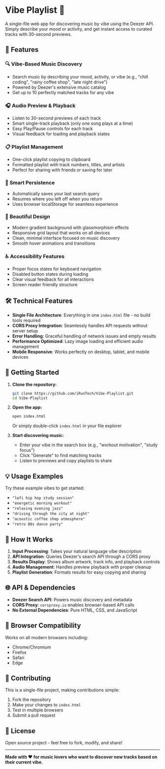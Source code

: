 # Vibe Playlist 🎵

A single-file web app for discovering music by vibe using the Deezer API. Simply describe your mood or activity, and get instant access to curated tracks with 30-second previews.

## 🚀 Features

### 🔍 **Vibe-Based Music Discovery**
- Search music by describing your mood, activity, or vibe (e.g., "chill coding", "rainy coffee shop", "late night drive")
- Powered by Deezer's extensive music catalog
- Get up to 10 perfectly matched tracks for any vibe

### 🎧 **Audio Preview & Playback**
- Listen to 30-second previews of each track
- Smart single-track playback (only one song plays at a time)
- Easy Play/Pause controls for each track
- Visual feedback for loading and playback states

### 📋 **Playlist Management**
- One-click playlist copying to clipboard
- Formatted playlist with track numbers, titles, and artists
- Perfect for sharing with friends or saving for later

### 💾 **Smart Persistence**
- Automatically saves your last search query
- Resumes where you left off when you return
- Uses browser localStorage for seamless experience

### 🎨 **Beautiful Design**
- Modern gradient background with glassmorphism effects
- Responsive grid layout that works on all devices
- Clean, minimal interface focused on music discovery
- Smooth hover animations and transitions

### ♿ **Accessibility Features**
- Proper focus states for keyboard navigation
- Disabled button states during loading
- Clear visual feedback for all interactions
- Screen reader friendly structure

## 🛠️ Technical Features

- **Single File Architecture**: Everything in one `index.html` file - no build tools required
- **CORS Proxy Integration**: Seamlessly handles API requests without server setup
- **Error Handling**: Graceful handling of network issues and empty results
- **Performance Optimized**: Lazy image loading and efficient audio management
- **Mobile Responsive**: Works perfectly on desktop, tablet, and mobile devices

## 🚀 Getting Started

1. **Clone the repository:**
   ```bash
   git clone https://github.com/iRunTech/Vibe-Playlist.git
   cd Vibe-Playlist
   ```

2. **Open the app:**
   ```bash
   open index.html
   ```
   Or simply double-click `index.html` in your file explorer

3. **Start discovering music:**
   - Enter your vibe in the search box (e.g., "workout motivation", "study focus")
   - Click "Generate" to find matching tracks
   - Listen to previews and copy playlists to share

## 💡 Usage Examples

Try these example vibes to get started:
- `"lofi hip hop study session"`
- `"energetic morning workout"`
- `"relaxing evening jazz"`
- `"driving through the city at night"`
- `"acoustic coffee shop atmosphere"`
- `"retro 80s dance party"`

## 🔧 How It Works

1. **Input Processing**: Takes your natural language vibe description
2. **API Integration**: Queries Deezer's search API through a CORS proxy
3. **Results Display**: Shows album artwork, track info, and playback controls
4. **Audio Management**: Handles preview playback with proper cleanup
5. **Playlist Generation**: Formats results for easy copying and sharing

## 🌐 API & Dependencies

- **Deezer Search API**: Powers music discovery and metadata
- **CORS Proxy**: `corsproxy.io` enables browser-based API calls
- **No External Dependencies**: Pure HTML, CSS, and JavaScript

## 📱 Browser Compatibility

Works on all modern browsers including:
- Chrome/Chromium
- Firefox
- Safari
- Edge

## 🤝 Contributing

This is a single-file project, making contributions simple:

1. Fork the repository
2. Make your changes to `index.html`
3. Test in multiple browsers
4. Submit a pull request

## 📄 License

Open source project - feel free to fork, modify, and share!

---

**Made with ❤️ for music lovers who want to discover new tracks based on their current vibe.**